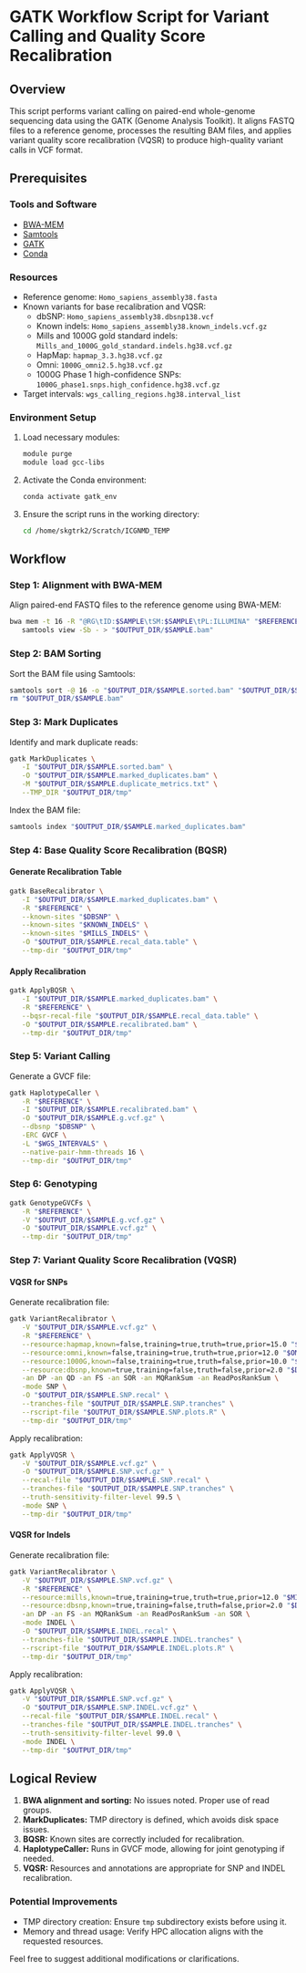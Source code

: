 # GATK Workflow Script for Variant Calling and Quality Score Recalibration

## Overview
This script performs variant calling on paired-end whole-genome sequencing data using the GATK (Genome Analysis Toolkit). It aligns FASTQ files to a reference genome, processes the resulting BAM files, and applies variant quality score recalibration (VQSR) to produce high-quality variant calls in VCF format.

## Prerequisites

### Tools and Software
- [BWA-MEM](http://bio-bwa.sourceforge.net/)
- [Samtools](http://www.htslib.org/)
- [GATK](https://gatk.broadinstitute.org/)
- [Conda](https://conda.io/)

### Resources
- Reference genome: `Homo_sapiens_assembly38.fasta`
- Known variants for base recalibration and VQSR:
  - dbSNP: `Homo_sapiens_assembly38.dbsnp138.vcf`
  - Known indels: `Homo_sapiens_assembly38.known_indels.vcf.gz`
  - Mills and 1000G gold standard indels: `Mills_and_1000G_gold_standard.indels.hg38.vcf.gz`
  - HapMap: `hapmap_3.3.hg38.vcf.gz`
  - Omni: `1000G_omni2.5.hg38.vcf.gz`
  - 1000G Phase 1 high-confidence SNPs: `1000G_phase1.snps.high_confidence.hg38.vcf.gz`
- Target intervals: `wgs_calling_regions.hg38.interval_list`

### Environment Setup

1. Load necessary modules:
   ```bash
   module purge
   module load gcc-libs
   ```
2. Activate the Conda environment:
   ```bash
   conda activate gatk_env
   ```
3. Ensure the script runs in the working directory:
   ```bash
   cd /home/skgtrk2/Scratch/ICGNMD_TEMP
   ```

## Workflow

### Step 1: Alignment with BWA-MEM
Align paired-end FASTQ files to the reference genome using BWA-MEM:
```bash
bwa mem -t 16 -R "@RG\tID:$SAMPLE\tSM:$SAMPLE\tPL:ILLUMINA" "$REFERENCE" "$FASTQ1" "$FASTQ2" | \
   samtools view -Sb - > "$OUTPUT_DIR/$SAMPLE.bam"
```

### Step 2: BAM Sorting
Sort the BAM file using Samtools:
```bash
samtools sort -@ 16 -o "$OUTPUT_DIR/$SAMPLE.sorted.bam" "$OUTPUT_DIR/$SAMPLE.bam"
rm "$OUTPUT_DIR/$SAMPLE.bam"
```

### Step 3: Mark Duplicates
Identify and mark duplicate reads:
```bash
gatk MarkDuplicates \
   -I "$OUTPUT_DIR/$SAMPLE.sorted.bam" \
   -O "$OUTPUT_DIR/$SAMPLE.marked_duplicates.bam" \
   -M "$OUTPUT_DIR/$SAMPLE.duplicate_metrics.txt" \
   --TMP_DIR "$OUTPUT_DIR/tmp"
```
Index the BAM file:
```bash
samtools index "$OUTPUT_DIR/$SAMPLE.marked_duplicates.bam"
```

### Step 4: Base Quality Score Recalibration (BQSR)
#### Generate Recalibration Table
```bash
gatk BaseRecalibrator \
   -I "$OUTPUT_DIR/$SAMPLE.marked_duplicates.bam" \
   -R "$REFERENCE" \
   --known-sites "$DBSNP" \
   --known-sites "$KNOWN_INDELS" \
   --known-sites "$MILLS_INDELS" \
   -O "$OUTPUT_DIR/$SAMPLE.recal_data.table" \
   --tmp-dir "$OUTPUT_DIR/tmp"
```
#### Apply Recalibration
```bash
gatk ApplyBQSR \
   -I "$OUTPUT_DIR/$SAMPLE.marked_duplicates.bam" \
   -R "$REFERENCE" \
   --bqsr-recal-file "$OUTPUT_DIR/$SAMPLE.recal_data.table" \
   -O "$OUTPUT_DIR/$SAMPLE.recalibrated.bam" \
   --tmp-dir "$OUTPUT_DIR/tmp"
```

### Step 5: Variant Calling
Generate a GVCF file:
```bash
gatk HaplotypeCaller \
   -R "$REFERENCE" \
   -I "$OUTPUT_DIR/$SAMPLE.recalibrated.bam" \
   -O "$OUTPUT_DIR/$SAMPLE.g.vcf.gz" \
   --dbsnp "$DBSNP" \
   -ERC GVCF \
   -L "$WGS_INTERVALS" \
   --native-pair-hmm-threads 16 \
   --tmp-dir "$OUTPUT_DIR/tmp"
```

### Step 6: Genotyping
```bash
gatk GenotypeGVCFs \
   -R "$REFERENCE" \
   -V "$OUTPUT_DIR/$SAMPLE.g.vcf.gz" \
   -O "$OUTPUT_DIR/$SAMPLE.vcf.gz" \
   --tmp-dir "$OUTPUT_DIR/tmp"
```

### Step 7: Variant Quality Score Recalibration (VQSR)
#### VQSR for SNPs
Generate recalibration file:
```bash
gatk VariantRecalibrator \
   -V "$OUTPUT_DIR/$SAMPLE.vcf.gz" \
   -R "$REFERENCE" \
   --resource:hapmap,known=false,training=true,truth=true,prior=15.0 "$HAPMAP" \
   --resource:omni,known=false,training=true,truth=true,prior=12.0 "$OMNI" \
   --resource:1000G,known=false,training=true,truth=false,prior=10.0 "$PHASE1_1000G" \
   --resource:dbsnp,known=true,training=false,truth=false,prior=2.0 "$DBSNP" \
   -an DP -an QD -an FS -an SOR -an MQRankSum -an ReadPosRankSum \
   -mode SNP \
   -O "$OUTPUT_DIR/$SAMPLE.SNP.recal" \
   --tranches-file "$OUTPUT_DIR/$SAMPLE.SNP.tranches" \
   --rscript-file "$OUTPUT_DIR/$SAMPLE.SNP.plots.R" \
   --tmp-dir "$OUTPUT_DIR/tmp"
```
Apply recalibration:
```bash
gatk ApplyVQSR \
   -V "$OUTPUT_DIR/$SAMPLE.vcf.gz" \
   -O "$OUTPUT_DIR/$SAMPLE.SNP.vcf.gz" \
   --recal-file "$OUTPUT_DIR/$SAMPLE.SNP.recal" \
   --tranches-file "$OUTPUT_DIR/$SAMPLE.SNP.tranches" \
   --truth-sensitivity-filter-level 99.5 \
   -mode SNP \
   --tmp-dir "$OUTPUT_DIR/tmp"
```
#### VQSR for Indels
Generate recalibration file:
```bash
gatk VariantRecalibrator \
   -V "$OUTPUT_DIR/$SAMPLE.SNP.vcf.gz" \
   -R "$REFERENCE" \
   --resource:mills,known=true,training=true,truth=true,prior=12.0 "$MILLS_INDELS" \
   --resource:dbsnp,known=true,training=false,truth=false,prior=2.0 "$DBSNP" \
   -an DP -an FS -an MQRankSum -an ReadPosRankSum -an SOR \
   -mode INDEL \
   -O "$OUTPUT_DIR/$SAMPLE.INDEL.recal" \
   --tranches-file "$OUTPUT_DIR/$SAMPLE.INDEL.tranches" \
   --rscript-file "$OUTPUT_DIR/$SAMPLE.INDEL.plots.R" \
   --tmp-dir "$OUTPUT_DIR/tmp"
```
Apply recalibration:
```bash
gatk ApplyVQSR \
   -V "$OUTPUT_DIR/$SAMPLE.SNP.vcf.gz" \
   -O "$OUTPUT_DIR/$SAMPLE.SNP.INDEL.vcf.gz" \
   --recal-file "$OUTPUT_DIR/$SAMPLE.INDEL.recal" \
   --tranches-file "$OUTPUT_DIR/$SAMPLE.INDEL.tranches" \
   --truth-sensitivity-filter-level 99.0 \
   -mode INDEL \
   --tmp-dir "$OUTPUT_DIR/tmp"
```

## Logical Review
1. **BWA alignment and sorting:** No issues noted. Proper use of read groups.
2. **MarkDuplicates:** TMP directory is defined, which avoids disk space issues.
3. **BQSR:** Known sites are correctly included for recalibration.
4. **HaplotypeCaller:** Runs in GVCF mode, allowing for joint genotyping if needed.
5. **VQSR:** Resources and annotations are appropriate for SNP and INDEL recalibration.

### Potential Improvements
- TMP directory creation: Ensure `tmp` subdirectory exists before using it.
- Memory and thread usage: Verify HPC allocation aligns with the requested resources.

Feel free to suggest additional modifications or clarifications.


